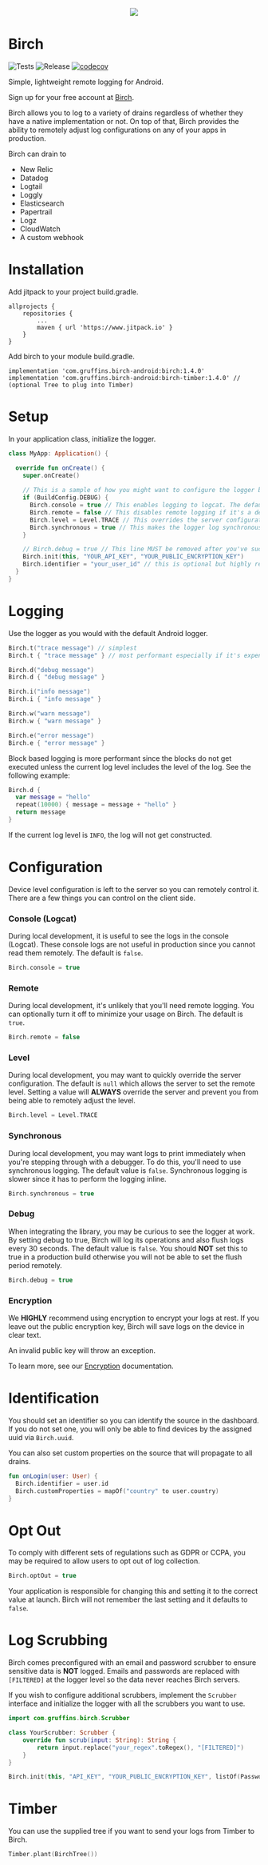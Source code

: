 <p align="center">
<img src="https://user-images.githubusercontent.com/381273/204187386-ec93e173-a6fa-40b1-8b74-c52a0c5048b3.png" />
</p>

# Birch
![Tests](https://github.com/gruffins/birch-android/actions/workflows/tests.yml/badge.svg)
![Release](https://jitpack.io/v/com.gruffins/birch-android.svg)
[![codecov](https://codecov.io/gh/gruffins/birch-android/branch/main/graph/badge.svg?token=CZ0HQ8VI6T)](https://codecov.io/gh/gruffins/birch-android)

Simple, lightweight remote logging for Android.

Sign up for your free account at [Birch](https://birch.ryanfung.com).

Birch allows you to log to a variety of drains regardless of whether they have a native implementation or not. On top of that, Birch provides the ability to remotely adjust log configurations on any of your apps in production.

Birch can drain to
- New Relic
- Datadog
- Logtail
- Loggly
- Elasticsearch
- Papertrail
- Logz
- CloudWatch
- A custom webhook

# Installation

Add jitpack to your project build.gradle.
```
allprojects {
    repositories {
        ...
        maven { url 'https://www.jitpack.io' }
    }
}
```

Add birch to your module build.gradle.
```
implementation 'com.gruffins.birch-android:birch:1.4.0'
implementation 'com.gruffins.birch-android:birch-timber:1.4.0' // (optional Tree to plug into Timber)
```

# Setup

In your application class, initialize the logger.
```kotlin
class MyApp: Application() {

  override fun onCreate() {
    super.onCreate()
      
    // This is a sample of how you might want to configure the logger between development and production builds.
    if (BuildConfig.DEBUG) {
      Birch.console = true // This enables logging to logcat. The default is false.
      Birch.remote = false // This disables remote logging if it's a debug build. The default is true.
      Birch.level = Level.TRACE // This overrides the server configuration during local development. The default is null.
      Birch.synchronous = true // This makes the logger log synchronously. The default is false.
    }

    // Birch.debug = true // This line MUST be removed after you've successfully integrated. It is only used to help you debug the integration if you're having issues.
    Birch.init(this, "YOUR_API_KEY", "YOUR_PUBLIC_ENCRYPTION_KEY")
    Birch.identifier = "your_user_id" // this is optional but highly recommended
  }
}
```

# Logging
Use the logger as you would with the default Android logger.

```kotlin
Birch.t("trace message") // simplest
Birch.t { "trace message" } // most performant especially if it's expensive to build the log message.

Birch.d("debug message")
Birch.d { "debug message" }

Birch.i("info message")
Birch.i { "info message" }

Birch.w("warn message")
Birch.w { "warn message" }

Birch.e("error message")
Birch.e { "error message" }
```

Block based logging is more performant since the blocks do not get executed unless the current log level includes the level of the log. See the following example:

```kotlin
Birch.d {
  var message = "hello"
  repeat(10000) { message = message + "hello" }
  return message
}
```

If the current log level is `INFO`, the log will not get constructed.

# Configuration
Device level configuration is left to the server so you can remotely control it. There are a few things you can control on the client side.

### Console (Logcat)
During local development, it is useful to see the logs in the console (Logcat). These console logs are not useful in production since you cannot read them remotely. The default is `false`.
```kotlin
Birch.console = true
```

### Remote
During local development, it's unlikely that you'll need remote logging. You can optionally turn it off to minimize your usage on Birch. The default is `true`.
```kotlin
Birch.remote = false
```

### Level
During local development, you may want to quickly override the server configuration. The default is `null` which allows the server to set the remote level. Setting a value will **ALWAYS** override the server and prevent you from being able to remotely adjust the level.
```kotlin
Birch.level = Level.TRACE
```

### Synchronous
During local development, you may want logs to print immediately when you're stepping through with a debugger. To do this, you'll need to use synchronous logging. The default value is `false`. Synchronous logging is slower since it has to perform the logging inline.
```kotlin
Birch.synchronous = true
```

### Debug
When integrating the library, you may be curious to see the logger at work. By setting debug to true, Birch will log its operations and also flush logs every 30 seconds. The default value is `false`. You should **NOT** set this to true in a production build otherwise you will not be able to set the flush period remotely.
```kotlin
Birch.debug = true
```

### Encryption

We **HIGHLY** recommend using encryption to encrypt your logs at rest. If you leave out the public encryption key, Birch will save logs on the device in clear text.

An invalid public key will throw an exception.

To learn more, see our [Encryption](https://github.com/gruffins/birch-android/wiki/Encryption) documentation.

# Identification
You should set an identifier so you can identify the source in the dashboard. If you do not set one, you will only be able to find devices by the assigned uuid via `Birch.uuid`.

You can also set custom properties on the source that will propagate to all drains.

```kotlin
fun onLogin(user: User) {
  Birch.identifier = user.id
  Birch.customProperties = mapOf("country" to user.country)
}
```

# Opt Out

To comply with different sets of regulations such as GDPR or CCPA, you may be required to allow users to opt out of log collection.

```kotlin
Birch.optOut = true
```

Your application is responsible for changing this and setting it to the correct value at launch. Birch will not remember the last setting and it defaults to `false`.

# Log Scrubbing

Birch comes preconfigured with an email and password scrubber to ensure sensitive data is __NOT__ logged. Emails and passwords are replaced with `[FILTERED]` at the logger level so the data never reaches Birch servers.

If you wish to configure additional scrubbers, implement the `Scrubber` interface and initialize the logger with all the scrubbers you want to use.

```kotlin
import com.gruffins.birch.Scrubber

class YourScrubber: Scrubber {
    override fun scrub(input: String): String {
        return input.replace("your_regex".toRegex(), "[FILTERED]")
    }
}
```

```kotlin
Birch.init(this, "API_KEY", "YOUR_PUBLIC_ENCRYPTION_KEY", listOf(PasswordScrubber(), EmailScrubber(), YourScrubber()))
```

# Timber
You can use the supplied tree if you want to send your logs from Timber to Birch.

```kotlin
Timber.plant(BirchTree())
```
